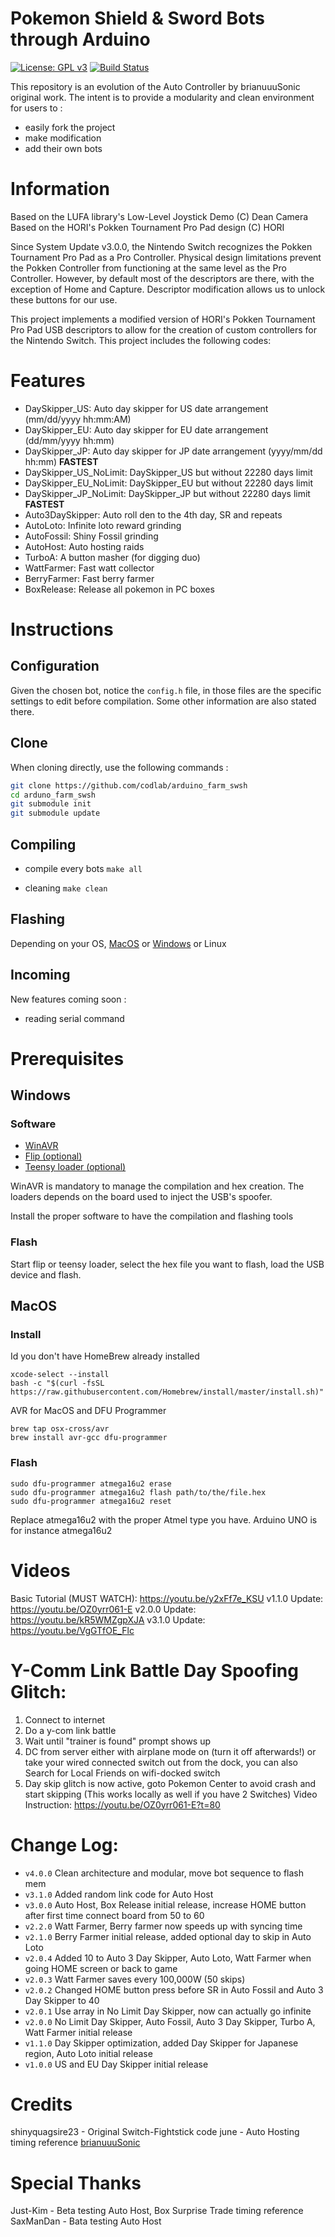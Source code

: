 # Pokemon Shield & Sword Bots through Arduino

[![License: GPL v3](https://img.shields.io/badge/License-GPLv3-blue.svg)](https://www.gnu.org/licenses/gpl-3.0)
[![Build Status](https://travis-ci.org/codlab/arduino_farm_swsh.png?branch=master)](https://travis-ci.org/codlab/arduino_farm_swsh)

This repository is an evolution of the Auto Controller by brianuuuSonic original work. The intent is to provide a modularity and clean environment for users to :

  - easily fork the project
  - make modification
  - add their own bots

# Information

Based on the LUFA library's Low-Level Joystick Demo (C) Dean Camera
Based on the HORI's Pokken Tournament Pro Pad design (C) HORI

Since System Update v3.0.0, the Nintendo Switch recognizes the Pokken Tournament Pro Pad as a Pro Controller. Physical design limitations prevent the Pokken Controller from functioning at the same level as the Pro
Controller. However, by default most of the descriptors are there, with the exception of Home and Capture. Descriptor modification allows us to unlock these buttons for our use.

This project implements a modified version of HORI's Pokken Tournament Pro Pad USB descriptors to allow for the creation of custom controllers for the Nintendo Switch. This project includes the following codes:

# Features

- DaySkipper_US: Auto day skipper for US date arrangement (mm/dd/yyyy hh:mm:AM)
- DaySkipper_EU: Auto day skipper for EU date arrangement (dd/mm/yyyy hh:mm)
- DaySkipper_JP: Auto day skipper for JP date arrangement (yyyy/mm/dd hh:mm) **FASTEST**
- DaySkipper_US_NoLimit: DaySkipper_US but without 22280 days limit
- DaySkipper_EU_NoLimit: DaySkipper_EU but without 22280 days limit
- DaySkipper_JP_NoLimit: DaySkipper_JP but without 22280 days limit **FASTEST**
- Auto3DaySkipper: Auto roll den to the 4th day, SR and repeats
- AutoLoto: Infinite loto reward grinding
- AutoFossil: Shiny Fossil grinding
- AutoHost: Auto hosting raids
- TurboA: A button masher (for digging duo)
- WattFarmer: Fast watt collector
- BerryFarmer: Fast berry farmer
- BoxRelease: Release all pokemon in PC boxes

# Instructions

## Configuration

Given the chosen bot, notice the `config.h` file, in those files are the specific settings to edit before compilation. Some other information are also stated there.

## Clone

When cloning directly, use the following commands :

```bash
git clone https://github.com/codlab/arduino_farm_swsh
cd arduno_farm_swsh
git submodule init
git submodule update
```

## Compiling

- compile every bots
```make all```

- cleaning
```make clean```

## Flashing

Depending on your OS, [MacOS](https://github.com/codlab/arduino_farm_swsh#flash-1) or [Windows](https://github.com/codlab/arduino_farm_swsh#flash) or Linux

## Incoming

New features coming soon :

- reading serial command

# Prerequisites

## Windows

### Software

- [WinAVR](https://sourceforge.net/projects/winavr/files/)
- [Flip (optional)](https://www.microchip.com/developmenttools/ProductDetails/flip)
- [Teensy loader (optional)](https://www.pjrc.com/teensy/loader_win10.html)

WinAVR is mandatory to manage the compilation and hex creation. The loaders depends on the board used to inject the USB's spoofer.

Install the proper software to have the compilation and flashing tools

### Flash

Start flip or teensy loader, select the hex file you want to flash, load the USB device and flash.


## MacOS

### Install

Id you don't have HomeBrew already installed

```
xcode-select --install
bash -c "$(curl -fsSL https://raw.githubusercontent.com/Homebrew/install/master/install.sh)"
```

AVR for MacOS and DFU Programmer

```
brew tap osx-cross/avr
brew install avr-gcc dfu-programmer
```

### Flash

```
sudo dfu-programmer atmega16u2 erase
sudo dfu-programmer atmega16u2 flash path/to/the/file.hex
sudo dfu-programmer atmega16u2 reset
```

Replace atmega16u2 with the proper Atmel type you have. Arduino UNO is for instance atmega16u2


# Videos

Basic Tutorial (MUST WATCH): https://youtu.be/y2xFf7e_KSU
v1.1.0 Update: https://youtu.be/OZ0yrr061-E
v2.0.0 Update: https://youtu.be/kR5WMZgpXJA
v3.1.0 Update: https://youtu.be/VgGTfOE_Flc

# Y-Comm Link Battle Day Spoofing Glitch:

1. Connect to internet
2. Do a y-com link battle
3. Wait until "trainer is found" prompt shows up
4. DC from server either with airplane mode on (turn it off afterwards!) or take your wired connected switch out from the dock, you can also Search for Local Friends on wifi-docked switch
5. Day skip glitch is now active, goto Pokemon Center to avoid crash and start skipping
(This works locally as well if you have 2 Switches)
Video Instruction: https://youtu.be/OZ0yrr061-E?t=80

# Change Log:

- `v4.0.0` Clean architecture and modular, move bot sequence to flash mem
- `v3.1.0` Added random link code for Auto Host
- `v3.0.0` Auto Host, Box Release initial release, increase HOME button after first time connect board from 50 to 60
- `v2.2.0` Watt Farmer, Berry farmer now speeds up with syncing time
- `v2.1.0` Berry Farmer initial release, added optional day to skip in Auto Loto
- `v2.0.4` Added 10 to Auto 3 Day Skipper, Auto Loto, Watt Farmer when going HOME screen or back to game
- `v2.0.3` Watt Farmer saves every 100,000W (50 skips)
- `v2.0.2` Changed HOME button press before SR in Auto Fossil and Auto 3 Day Skipper to 40
- `v2.0.1` Use array in No Limit Day Skipper, now can actually go infinite
- `v2.0.0` No Limit Day Skipper, Auto Fossil, Auto 3 Day Skipper, Turbo A, Watt Farmer initial release
- `v1.1.0` Day Skipper optimization, added Day Skipper for Japanese region, Auto Loto initial release
- `v1.0.0` US and EU Day Skipper initial release


# Credits

shinyquagsire23 - Original Switch-Fightstick code
june - Auto Hosting timing reference
[brianuuuSonic](https://www.youtube.com/channel/UCHV0EP9TifKSo7RERIbY1QA)

# Special Thanks

Just-Kim - Beta testing Auto Host, Box Surprise Trade timing reference
SaxManDan - Bata testing Auto Host